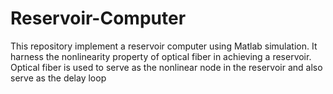 # Reservoir-Computer
This repository implement a reservoir computer using Matlab simulation. It harness the nonlinearity property of optical fiber in achieving a reservoir. Optical fiber is used to serve as the nonlinear node in the reservoir and also serve as the delay loop

